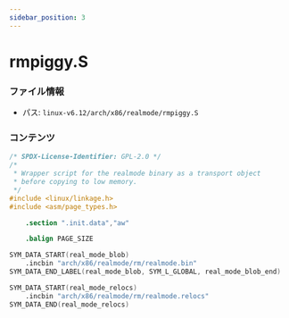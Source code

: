 ```yaml
---
sidebar_position: 3
---
```

# rmpiggy.S

### ファイル情報

- パス: `linux-v6.12/arch/x86/realmode/rmpiggy.S`

### コンテンツ

```S
/* SPDX-License-Identifier: GPL-2.0 */
/*
 * Wrapper script for the realmode binary as a transport object
 * before copying to low memory.
 */
#include <linux/linkage.h>
#include <asm/page_types.h>

	.section ".init.data","aw"

	.balign PAGE_SIZE

SYM_DATA_START(real_mode_blob)
	.incbin	"arch/x86/realmode/rm/realmode.bin"
SYM_DATA_END_LABEL(real_mode_blob, SYM_L_GLOBAL, real_mode_blob_end)

SYM_DATA_START(real_mode_relocs)
	.incbin	"arch/x86/realmode/rm/realmode.relocs"
SYM_DATA_END(real_mode_relocs)

```

